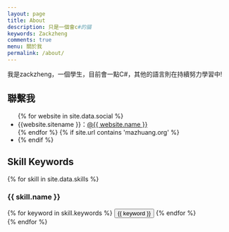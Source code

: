 ```yaml
---
layout: page
title: About
description: 只是一個會c#的貓
keywords: Zackzheng
comments: true
menu: 關於我
permalink: /about/
---
```


我是zackzheng，一個學生，目前會一點C#，其他的語言則在持續努力學習中!

## 聯繫我

<ul>
{% for website in site.data.social %}
<li>{{website.sitename }}：<a href="{{ website.url }}" target="_blank">@{{ website.name }}</a></li>
{% endfor %}
{% if site.url contains 'mazhuang.org' %}
<li>
{% endif %}
</ul>


## Skill Keywords

{% for skill in site.data.skills %}
### {{ skill.name }}
<div class="btn-inline">
{% for keyword in skill.keywords %}
<button class="btn btn-outline" type="button">{{ keyword }}</button>
{% endfor %}
</div>
{% endfor %}

